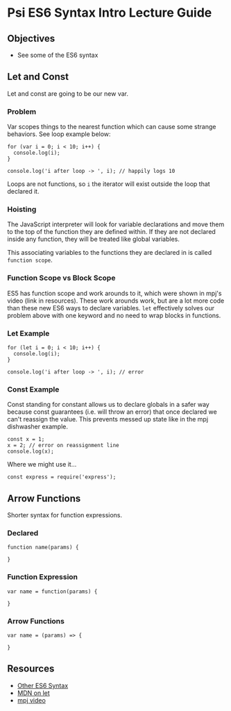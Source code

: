 # Psi ES6 Syntax Intro Lecture Guide
## Objectives
- See some of the ES6 syntax

## Let and Const
Let and const are going to be our new var.

### Problem
Var scopes things to the nearest function which can cause some strange behaviors. See loop example below:

```
for (var i = 0; i < 10; i++) {
  console.log(i);
}

console.log('i after loop -> ', i); // happily logs 10
```

Loops are not functions, so `i` the iterator will exist outside the loop that declared it. 

### Hoisting
The JavaScript interpreter will look for variable declarations and move them to the top of the function they are defined within. If they are not declared inside any function, they will be treated like global variables. 

This associating variables to the functions they are declared in is called `function scope`. 

### Function Scope vs Block Scope
ES5 has function scope and work arounds to it, which were shown in mpj's video (link in resources). These work arounds work, but are a lot more code than these new ES6 ways to declare variables. `let` effectively solves our problem above with one keyword and no need to wrap blocks in functions.

### Let Example
```
for (let i = 0; i < 10; i++) {
  console.log(i);
}

console.log('i after loop -> ', i); // error
```

### Const Example
Const standing for constant allows us to declare globals in a safer way because const guarantees (i.e. will throw an error) that once declared we can't reassign the value. This prevents messed up state like in the mpj dishwasher example.

```
const x = 1;
x = 2; // error on reassignment line
console.log(x);
```
Where we might use it... 

```
const express = require('express');
```

## Arrow Functions
Shorter syntax for function expressions.

### Declared
```
function name(params) {
    
}
```
### Function Expression
```
var name = function(params) {
    
}
```

### Arrow Functions
```
var name = (params) => {

}
```
## Resources
- [Other ES6 Syntax](http://es6-features.org/)
- [MDN on let](https://developer.mozilla.org/en-US/docs/Web/JavaScript/Reference/Statements/let)
- [mpj video](https://www.youtube.com/watch?v=sjyJBL5fkp8)